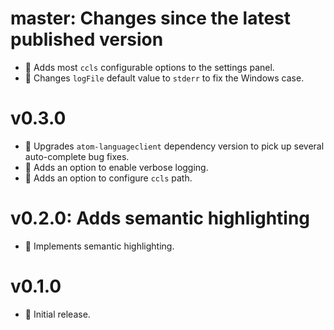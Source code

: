 # master: Changes since the latest published version
- :gift: Adds most `ccls` configurable options to the settings panel.
- :wrench: Changes `logFile` default value to `stderr` to fix the Windows case. 

# v0.3.0
- :wrench: Upgrades `atom-languageclient` dependency version to pick up several auto-complete bug fixes.
- :gift: Adds an option to enable verbose logging.
- :gift: Adds an option to configure `ccls` path.

# v0.2.0: Adds semantic highlighting
- :gift: Implements semantic highlighting.

# v0.1.0
- :gift: Initial release.
